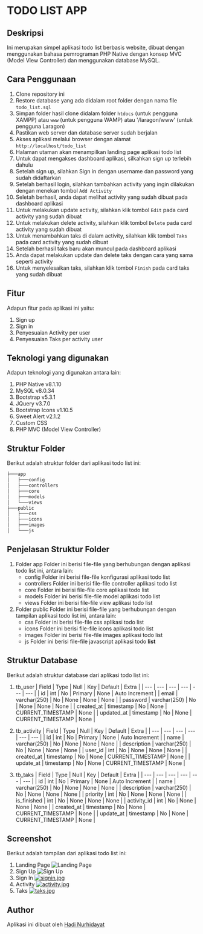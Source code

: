 # TODO LIST APP

## Deskripsi
Ini merupakan simpel aplikasi todo list berbasis website, dibuat dengan menggunakan bahasa pemrograman PHP Native dengan konsep MVC (Model View Controller) dan menggunakan database MySQL.

## Cara Penggunaan
1. Clone repository ini
2. Restore database yang ada didalam root folder dengan nama file `todo_list.sql`
3. Simpan folder hasil clone didalam folder `htdocs` (untuk pengguna XAMPP) atau `www` (untuk pengguna WAMP) atau '/laragon/www' (untuk pengguna Laragon)
4. Pastikan web server dan database server sudah berjalan
5. Akses aplikasi melalui browser dengan alamat `http://localhost/todo_list`
6. Halaman utaman akan menampilkan landing page aplikasi todo list
7. Untuk dapat mengakses dashboard aplikasi, silkahkan sign up terlebih dahulu
8. Setelah sign up, silahkan Sign in dengan username dan password yang sudah didaftarkan
9. Setelah berhasil login, silahkan tambahkan activity yang ingin dilakukan dengan menekan tombol `Add Activity`
10. Seletah berhasil, anda dapat melihat activity yang sudah dibuat pada dashboard aplikasi
11. Untuk melakukan update activity, silahkan klik tombol `Edit` pada card activity yang sudah dibuat
12. Untuk melakukan delete activity, silahkan klik tombol `Delete` pada card activity yang sudah dibuat
13. Untuk menambahkan taks di dalam activity, silahkan klik tombol `Taks` pada card activity yang sudah dibuat
14. Setelah berhasil taks baru akan muncul pada dashboard aplikasi
15. Anda dapat melakukan update dan delete taks dengan cara yang sama seperti activity
16. Untuk menyelesaikan taks, silahkan klik tombol `Finish` pada card taks yang sudah dibuat

## Fitur
Adapun fitur pada aplikasi ini yaitu:
1. Sign up
2. Sign in
3. Penyesuaian Activity per user    
4. Penyesuaian Taks per activity user

## Teknologi yang digunakan
Adapun teknologi yang digunakan antara lain:
1. PHP Native v8.1.10
2. MySQL v8.0.34
3. Bootstrap v5.3.1
4. JQuery v3.7.0
5. Bootstrap Icons v1.10.5
6. Sweet Alert v2.1.2
7. Custom CSS
8. PHP MVC (Model View Controller)

## Struktur Folder
Berikut adalah struktur folder dari aplikasi todo list ini:
```bash
├───app
│   ├───config
│   ├───controllers
│   ├───core
│   ├───models
│   └───views
├───public
│   ├───css
│   ├───icons
│   ├───images
│   └───js
```

## Penjelasan Struktur Folder
1. Folder app
   Folder ini berisi file-file yang berhubungan dengan aplikasi todo list ini, antara lain:
   * config
        Folder ini berisi file-file konfigurasi aplikasi todo list
   * controllers
        Folder ini berisi file-file controller aplikasi todo list
   * core
        Folder ini berisi file-file core aplikasi todo list
   * models
        Folder ini berisi file-file model aplikasi todo list
   * views
        Folder ini berisi file-file view aplikasi todo list
2. Folder public
   Folder ini berisi file-file yang berhubungan dengan tampilan aplikasi todo list ini, antara lain:
   * css
        Folder ini berisi file-file css aplikasi todo list
   * icons
        Folder ini berisi file-file icons aplikasi todo list
   * images
        Folder ini berisi file-file images aplikasi todo list
   * js
        Folder ini berisi file-file javascript aplikasi todo **list**

## Struktur Database
Berikut adalah struktur database dari aplikasi todo list ini:
1. tb_user
   | Field | Type | Null | Key | Default | Extra |
    | --- | --- | --- | --- | --- | --- |
    | id | int | No | Primary | None | Auto Increment |
    | email | varchar(250) | No | None | None | None |
    | password | varchar(250) | No | None | None | None |
    | created_at | timestamp | No | None | CURRENT_TIMESTAMP | None |
    | updated_at | timestamp | No | None | CURRENT_TIMESTAMP | None |

2. tb_activity
    | Field | Type | Null | Key | Default | Extra |
    | --- | --- | --- | --- | --- | --- |
    | id | int | No | Primary | None | Auto Increment |
    | name | varchar(250) | No | None | None | None |
    | description | varchar(250) | No | None | None | None |
    | user_id | int | No | None | None | None |
    | created_at | timestamp | No | None | CURRENT_TIMESTAMP | None |
    | update_at | timestamp | No | None | CURRENT_TIMESTAMP | None |

3. tb_taks
    | Field | Type | Null | Key | Default | Extra |
    | --- | --- | --- | --- | --- | --- |
    | id | int | No | Primary | None | Auto Increment |
    | name | varchar(250) | No | None | None | None |
    | description | varchar(250) | No | None | None | None |
    | priority | int | No | None | None | None |
    | is_finished | int | No | None | None | None |
    | activity_id | int | No | None | None | None |
    | created_at | timestamp | No | None | CURRENT_TIMESTAMP | None |
    | update_at | timestamp | No | None | CURRENT_TIMESTAMP | None |

## Screenshot
Berikut adalah tampilan dari aplikasi todo list ini:
1. Landing Page
![Landing Page](https://i.postimg.cc/RhxgdXCF/landing-page.jpg)
2. Sign Up
![Sign Up](https://i.postimg.cc/J46b4pwk/signup.jpg)
3. Sign In
[![signin.jpg](https://i.postimg.cc/j54fVXQC/signin.jpg)](https://postimg.cc/JDt0ZjFW)
4. Activity
[![activity.jpg](https://i.postimg.cc/Fzn7mnfF/activity.jpg)](https://postimg.cc/PvYtQyz0)
5. Taks
[![taks.jpg](https://i.postimg.cc/HkMVDzTH/taks.jpg)](https://postimg.cc/YvppQ14y)

## Author
Aplikasi ini dibuat oleh [Hadi Nurhidayat](https://www.linkedin.com/in/hadinurhidayat/)

